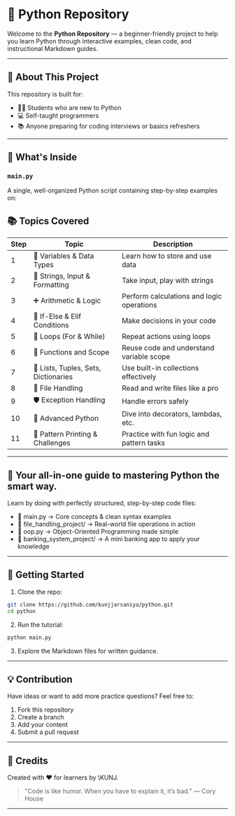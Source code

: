 # 🐍 Python Repository

Welcome to the **Python Repository** — a beginner-friendly project to help you learn Python through interactive examples, clean code, and instructional Markdown guides.

---

## 📘 About This Project

This repository is built for:

* 🧑‍🎓 Students who are new to Python
* 💻 Self-taught programmers
* 📚 Anyone preparing for coding interviews or basics refreshers

---

## 📂 What's Inside

### `main.py`

A single, well-organized Python script containing step-by-step examples on:

## 📚 Topics Covered

| Step | Topic                                  | Description                                |
|------|----------------------------------------|--------------------------------------------|
| 1    | 🧮 Variables & Data Types              | Learn how to store and use data            |
| 2    | 📝 Strings, Input & Formatting         | Take input, play with strings              |
| 3    | ➕ Arithmetic & Logic                   | Perform calculations and logic operations  |
| 4    | 🔀 If-Else & Elif Conditions           | Make decisions in your code                |
| 5    | 🔁 Loops (For & While)                 | Repeat actions using loops                 |
| 6    | 🧰 Functions and Scope                  | Reuse code and understand variable scope   |
| 7    | 🧺 Lists, Tuples, Sets, Dictionaries    | Use built-in collections effectively       |
| 8    | 📂 File Handling                        | Read and write files like a pro            |
| 9    | 🛡️ Exception Handling                  | Handle errors safely                       |
| 10   | 🧠 Advanced Python                      | Dive into decorators, lambdas, etc.        |
| 11   | 🧮 Pattern Printing & Challenges        | Practice with fun logic and pattern tasks  |

---

## 🚀 Your all-in-one guide to mastering Python the smart way.
Learn by doing with perfectly structured, step-by-step code files:
- 🧠 main.py → Core concepts & clean syntax examples
- 📂 file_handling_project/ → Real-world file operations in action
- 🧱 oop.py → Object-Oriented Programming made simple
- 🏦 banking_system_project/ → A mini banking app to apply your knowledge

---

## 🚀 Getting Started

1. Clone the repo:

```bash
git clone https://github.com/kunjjarsaniya/python.git
cd python
```

2. Run the tutorial:

```bash
python main.py
```

3. Explore the Markdown files for written guidance.

---

## 💡 Contribution

Have ideas or want to add more practice questions? Feel free to:

1. Fork this repository
2. Create a branch
3. Add your content
4. Submit a pull request

---

## 🙌 Credits

Created with ❤️ for learners by \KUNJ.

> "Code is like humor. When you have to explain it, it’s bad." — Cory House

---
